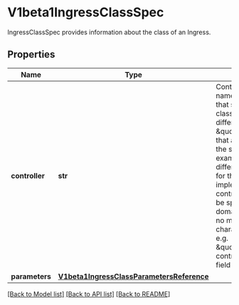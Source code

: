# V1beta1IngressClassSpec

IngressClassSpec provides information about the class of an Ingress.

## Properties
Name | Type | Description | Notes
------------ | ------------- | ------------- | -------------
**controller** | **str** | Controller refers to the name of the controller that should handle this class. This allows for different \&quot;flavors\&quot; that are controlled by the same controller. For example, you may have different Parameters for the same implementing controller. This should be specified as a domain-prefixed path no more than 250 characters in length, e.g. \&quot;acme.io/ingress-controller\&quot;. This field is immutable. | [optional] 
**parameters** | [**V1beta1IngressClassParametersReference**](V1beta1IngressClassParametersReference.md) |  | [optional] 

[[Back to Model list]](../README.md#documentation-for-models) [[Back to API list]](../README.md#documentation-for-api-endpoints) [[Back to README]](../README.md)


